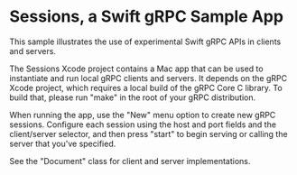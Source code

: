 # Sessions, a Swift gRPC Sample App

This sample illustrates the use of experimental Swift gRPC APIs in
clients and servers.

The Sessions Xcode project contains a Mac app that can be used to 
instantiate and run local gRPC clients and servers. It depends
on the gRPC Xcode project, which requires a local build of the
gRPC Core C library. To build that, please run "make" in the
root of your gRPC distribution.

When running the app, use the "New" menu option to create new
gRPC sessions. Configure each session using the host and port
fields and the client/server selector, and then press "start"
to begin serving or calling the server that you've specified.

See the "Document" class for client and server implementations.


